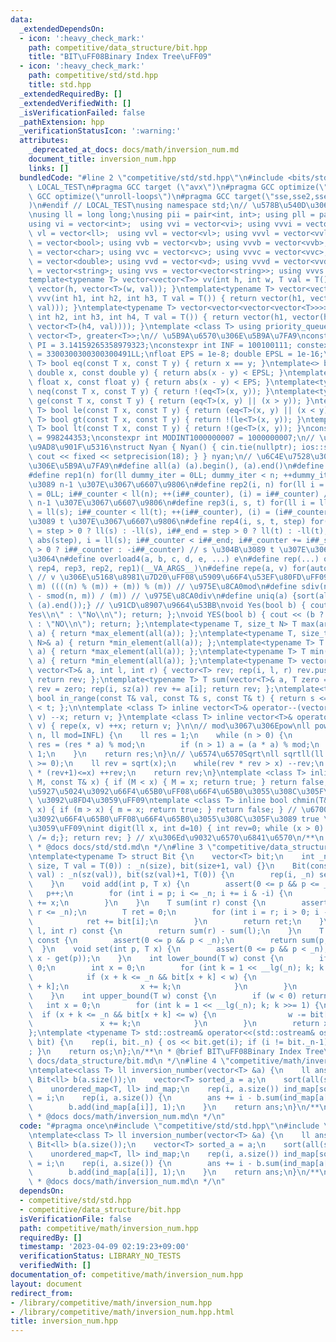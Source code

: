 ```yaml
---
data:
  _extendedDependsOn:
  - icon: ':heavy_check_mark:'
    path: competitive/data_structure/bit.hpp
    title: "BIT\uFF08Binary Index Tree\uFF09"
  - icon: ':heavy_check_mark:'
    path: competitive/std/std.hpp
    title: std.hpp
  _extendedRequiredBy: []
  _extendedVerifiedWith: []
  _isVerificationFailed: false
  _pathExtension: hpp
  _verificationStatusIcon: ':warning:'
  attributes:
    _deprecated_at_docs: docs/math/inversion_num.md
    document_title: inversion_num.hpp
    links: []
  bundledCode: "#line 2 \"competitive/std/std.hpp\"\n#include <bits/stdc++.h>\n#ifndef\
    \ LOCAL_TEST\n#pragma GCC target (\"avx\")\n#pragma GCC optimize(\"O3\")\n#pragma\
    \ GCC optimize(\"unroll-loops\")\n#pragma GCC target(\"sse,sse2,sse3,ssse3,sse4,popcnt,abm,mmx,avx,tune=native\"\
    )\n#endif // LOCAL_TEST\nusing namespace std;\n// \u578B\u540D\u306E\u77ED\u7E2E\
    \nusing ll = long long;\nusing pii = pair<int, int>; using pll = pair<ll, ll>;\n\
    using vi = vector<int>;  using vvi = vector<vi>; using vvvi = vector<vvi>;\nusing\
    \ vl = vector<ll>;  using vvl = vector<vl>; using vvvl = vector<vvl>;\nusing vb\
    \ = vector<bool>; using vvb = vector<vb>; using vvvb = vector<vvb>;\nusing vc\
    \ = vector<char>; using vvc = vector<vc>; using vvvc = vector<vvc>;\nusing vd\
    \ = vector<double>; using vvd = vector<vd>; using vvvd = vector<vvd>;\nusing vs\
    \ = vector<string>; using vvs = vector<vector<string>>; using vvvs = vector<vector<vector<string>>>;\n\
    template<typename T> vector<vector<T>> vv(int h, int w, T val = T()) { return\
    \ vector(h, vector<T>(w, val)); }\ntemplate<typename T> vector<vector<vector<T>>>\
    \ vvv(int h1, int h2, int h3, T val = T()) { return vector(h1, vector(h2, vector<T>(h3,\
    \ val))); }\ntemplate<typename T> vector<vector<vector<vector<T>>>> vvvv(int h1,\
    \ int h2, int h3, int h4, T val = T()) { return vector(h1, vector(h2, vector(h3,\
    \ vector<T>(h4, val)))); }\ntemplate <class T> using priority_queue_min = priority_queue<T,\
    \ vector<T>, greater<T>>;\n// \u5B9A\u6570\u306E\u5B9A\u7FA9\nconstexpr double\
    \ PI = 3.14159265358979323;\nconstexpr int INF = 100100111; constexpr ll INFL\
    \ = 3300300300300300491LL;\nfloat EPS = 1e-8; double EPSL = 1e-16;\ntemplate<typename\
    \ T> bool eq(const T x, const T y) { return x == y; }\ntemplate<> bool eq<double>(const\
    \ double x, const double y) { return abs(x - y) < EPSL; }\ntemplate<> bool eq<float>(const\
    \ float x, const float y) { return abs(x - y) < EPS; }\ntemplate<typename T> bool\
    \ neq(const T x, const T y) { return !(eq<T>(x, y)); }\ntemplate<typename T> bool\
    \ ge(const T x, const T y) { return (eq<T>(x, y) || (x > y)); }\ntemplate<typename\
    \ T> bool le(const T x, const T y) { return (eq<T>(x, y) || (x < y)); }\ntemplate<typename\
    \ T> bool gt(const T x, const T y) { return !(le<T>(x, y)); }\ntemplate<typename\
    \ T> bool lt(const T x, const T y) { return !(ge<T>(x, y)); }\nconstexpr int MODINT998244353\
    \ = 998244353;\nconstexpr int MODINT1000000007 = 1000000007;\n// \u5165\u51FA\u529B\
    \u9AD8\u901F\u5316\nstruct Nyan { Nyan() { cin.tie(nullptr); ios::sync_with_stdio(false);\
    \ cout << fixed << setprecision(18); } } nyan;\n// \u6C4E\u7528\u30DE\u30AF\u30ED\
    \u306E\u5B9A\u7FA9\n#define all(a) (a).begin(), (a).end()\n#define sz(x) ((ll)(x).size())\n\
    #define rep1(n) for(ll dummy_iter = 0LL; dummy_iter < n; ++dummy_iter) // 0 \u304B\
    \u3089 n-1 \u307E\u3067\u6607\u9806\n#define rep2(i, n) for(ll i = 0LL, i##_counter\
    \ = 0LL; i##_counter < ll(n); ++(i##_counter), (i) = i##_counter) // 0 \u304B\u3089\
    \ n-1 \u307E\u3067\u6607\u9806\n#define rep3(i, s, t) for(ll i = ll(s), i##_counter\
    \ = ll(s); i##_counter < ll(t); ++(i##_counter), (i) = (i##_counter)) // s \u304B\
    \u3089 t \u307E\u3067\u6607\u9806\n#define rep4(i, s, t, step) for(ll i##_counter\
    \ = step > 0 ? ll(s) : -ll(s), i##_end = step > 0 ? ll(t) : -ll(t), i##_step =\
    \ abs(step), i = ll(s); i##_counter < i##_end; i##_counter += i##_step, i = step\
    \ > 0 ? i##_counter : -i##_counter) // s \u304B\u3089 t \u307E\u3067 step\u305A\
    \u3064\n#define overload4(a, b, c, d, e, ...) e\n#define rep(...) overload4(__VA_ARGS__,\
    \ rep4, rep3, rep2, rep1)(__VA_ARGS__)\n#define repe(a, v) for(auto& a : (v))\
    \ // v \u306E\u5168\u8981\u7D20\uFF08\u5909\u66F4\u53EF\u80FD\uFF09\n#define smod(n,\
    \ m) ((((n) % (m)) + (m)) % (m)) // \u975E\u8CA0mod\n#define sdiv(n, m) (((n)\
    \ - smod(n, m)) / (m)) // \u975E\u8CA0div\n#define uniq(a) {sort(all(a)); (a).erase(unique(all(a)),\
    \ (a).end());} // \u91CD\u8907\u9664\u53BB\nvoid Yes(bool b) { cout << (b ? \"\
    Yes\\n\" : \"No\\n\"); return; };\nvoid YES(bool b) { cout << (b ? \"YES\\n\"\
    \ : \"NO\\n\"); return; };\ntemplate<typename T, size_t N> T max(array<T, N>&\
    \ a) { return *max_element(all(a)); };\ntemplate<typename T, size_t N> T min(array<T,\
    \ N>& a) { return *min_element(all(a)); };\ntemplate<typename T> T max(vector<T>&\
    \ a) { return *max_element(all(a)); };\ntemplate<typename T> T min(vector<T>&\
    \ a) { return *min_element(all(a)); };\ntemplate<typename T> vector<T> vec_slice(const\
    \ vector<T>& a, int l, int r) { vector<T> rev; rep(i, l, r) rev.push_back(a[i]);\
    \ return rev; };\ntemplate<typename T> T sum(vector<T>& a, T zero = T(0)) { T\
    \ rev = zero; rep(i, sz(a)) rev += a[i]; return rev; };\ntemplate<typename T>\
    \ bool in_range(const T& val, const T& s, const T& t) { return s <= val && val\
    \ < t; };\n\ntemplate <class T> inline vector<T>& operator--(vector<T>& v) { repe(x,\
    \ v) --x; return v; }\ntemplate <class T> inline vector<T>& operator++(vector<T>&\
    \ v) { repe(x, v) ++x; return v; }\n\n// mod\u3067\u306Epow\nll powm(ll a, ll\
    \ n, ll mod=INFL) {\n    ll res = 1;\n    while (n > 0) {\n        if (n & 1)\
    \ res = (res * a) % mod;\n        if (n > 1) a = (a * a) % mod;\n        n >>=\
    \ 1;\n    }\n    return res;\n}\n// \u6574\u6570Sqrt\nll sqrtll(ll x) {\n    assert(x\
    \ >= 0);\n    ll rev = sqrt(x);\n    while(rev * rev > x) --rev;\n    while((rev+1)\
    \ * (rev+1)<=x) ++rev;\n    return rev;\n}\ntemplate <class T> inline bool chmax(T&\
    \ M, const T& x) { if (M < x) { M = x; return true; } return false; } // \u6700\
    \u5927\u5024\u3092\u66F4\u65B0\uFF08\u66F4\u65B0\u3055\u308C\u305F\u3089 true\
    \ \u3092\u8FD4\u3059\uFF09\ntemplate <class T> inline bool chmin(T& m, const T&\
    \ x) { if (m > x) { m = x; return true; } return false; } // \u6700\u5C0F\u5024\
    \u3092\u66F4\u65B0\uFF08\u66F4\u65B0\u3055\u308C\u305F\u3089 true \u3092\u8FD4\
    \u3059\uFF09\nint digit(ll x, int d=10) { int rev=0; while (x > 0) { rev++; x\
    \ /= d;}; return rev; } // x\u306Ed\u9032\u6570\u6841\u6570\n/**\n * @brief std.hpp\n\
    \ * @docs docs/std/std.md\n */\n#line 3 \"competitive/data_structure/bit.hpp\"\
    \ntemplate<typename T> struct Bit {\n    vector<T> bit;\n    int _n;\n    Bit(int\
    \ size, T val = T(0)) : _n(size), bit(size+1, val) {}\n    Bit(const vector<T>\
    \ val) : _n(sz(val)), bit(sz(val)+1, T(0)) {\n        rep(i, _n) set(i, val[i]);\n\
    \    }\n    void add(int p, T x) {\n        assert(0 <= p && p <= _n);\n     \
    \   p++;\n        for (int i = p; i <= _n; i += i & -i) {\n            bit[i]\
    \ += x;\n        }\n    }\n    T sum(int r) const {\n        assert(0 <= r &&\
    \ r <= _n);\n        T ret = 0;\n        for (int i = r; i > 0; i -= i & -i){\n\
    \            ret += bit[i];\n        }\n        return ret;\n    }\n    T sum(int\
    \ l, int r) const {\n        return sum(r) - sum(l);\n    }\n    T get(int p)\
    \ const {\n        assert(0 <= p && p < _n);\n        return sum(p, p+1);\n  \
    \  }\n    void set(int p, T x) {\n        assert(0 <= p && p < _n);\n        add(p,\
    \ x - get(p));\n    }\n    int lower_bound(T w) const {\n        if (w <= 0) return\
    \ 0;\n        int x = 0;\n        for (int k = 1 << __lg(_n); k; k >>= 1) {\n\
    \            if (x + k <= _n && bit[x + k] < w) {\n                w -= bit[x\
    \ + k];\n                x += k;\n            }\n        }\n        return x;\n\
    \    }\n    int upper_bound(T w) const {\n        if (w < 0) return 0;\n     \
    \   int x = 0;\n        for (int k = 1 << __lg(_n); k; k >>= 1) {\n          \
    \  if (x + k <= _n && bit[x + k] <= w) {\n                w -= bit[x + k];\n \
    \               x += k;\n            }\n        }\n        return x;\n    }\n\
    };\ntemplate <typename T> std::ostream& operator<<(std::ostream& os, const Bit<T>\
    \ bit) {\n    rep(i, bit._n) { os << bit.get(i); if (i != bit._n-1) os << \" \"\
    ; }\n    return os;\n};\n/**\n * @brief BIT\uFF08Binary Index Tree\uFF09\n * @docs\
    \ docs/data_structure/bit.md\n */\n#line 4 \"competitive/math/inversion_num.hpp\"\
    \ntemplate<class T> ll inversion_number(vector<T> &a) {\n    ll ans = 0;\n   \
    \ Bit<ll> b(a.size());\n    vector<T> sorted_a = a;\n    sort(all(sorted_a));\n\
    \    unordered_map<T, ll> ind_map;\n    rep(i, a.size()) ind_map[sorted_a[i]]\
    \ = i;\n    rep(i, a.size()) {\n        ans += i - b.sum(ind_map[a[i]] + 1);\n\
    \        b.add(ind_map[a[i]], 1);\n    }\n    return ans;\n}\n/**\n * @brief inversion_num.hpp\n\
    \ * @docs docs/math/inversion_num.md\n */\n"
  code: "#pragma once\n#include \"competitive/std/std.hpp\"\n#include \"competitive/data_structure/bit.hpp\"\
    \ntemplate<class T> ll inversion_number(vector<T> &a) {\n    ll ans = 0;\n   \
    \ Bit<ll> b(a.size());\n    vector<T> sorted_a = a;\n    sort(all(sorted_a));\n\
    \    unordered_map<T, ll> ind_map;\n    rep(i, a.size()) ind_map[sorted_a[i]]\
    \ = i;\n    rep(i, a.size()) {\n        ans += i - b.sum(ind_map[a[i]] + 1);\n\
    \        b.add(ind_map[a[i]], 1);\n    }\n    return ans;\n}\n/**\n * @brief inversion_num.hpp\n\
    \ * @docs docs/math/inversion_num.md\n */\n"
  dependsOn:
  - competitive/std/std.hpp
  - competitive/data_structure/bit.hpp
  isVerificationFile: false
  path: competitive/math/inversion_num.hpp
  requiredBy: []
  timestamp: '2023-04-09 02:19:23+09:00'
  verificationStatus: LIBRARY_NO_TESTS
  verifiedWith: []
documentation_of: competitive/math/inversion_num.hpp
layout: document
redirect_from:
- /library/competitive/math/inversion_num.hpp
- /library/competitive/math/inversion_num.hpp.html
title: inversion_num.hpp
---
```

